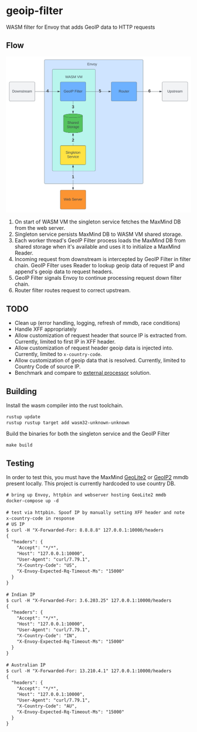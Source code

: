 # geoip-filter
WASM filter for Envoy that adds GeoIP data to HTTP requests

## Flow
![GeoIP Flow Diagram](./assets/geoip-flow.svg)

1. On start of WASM VM the singleton service fetches the MaxMind DB from the web server.
2. Singleton service persists MaxMind DB to WASM VM shared storage.
3. Each worker thread's GeoIP Filter process loads the MaxMind DB from shared storage when it's available and uses it to initialize a MaxMind Reader.
4. Incoming request from downstream is intercepted by GeoIP Filter in filter chain.  GeoIP Filter uses Reader to lookup geoip data of request IP and append's geoip data to request headers.
5. GeoIP Filter signals Envoy to continue processing request down filter chain.
6. Router filter routes request to correct upstream.

## TODO

* Clean up (error handling, logging, refresh of mmdb, race conditions)
* Handle XFF appropriately
* Allow customization of request header that source IP is extracted from. Currently, limited to first IP in XFF header.
* Allow customization of request header geoip data is injected into. Currently, limited to `x-country-code`.
* Allow customization of geoip data that is resolved. Currently, limited to Country Code of source IP.
* Benchmark and compare to [external processor](https://github.com/mburtless/geoip-processor) solution.

## Building

Install the wasm compiler into the rust toolchain.
```shell
rustup update
rustup rustup target add wasm32-unknown-unknown
```
Build the binaries for both the singleton service and the GeoIP Filter
```shell
make build
```

## Testing

In order to test this, you must have the MaxMind [GeoLite2](http://dev.maxmind.com/geoip/geoip2/geolite2/) or
[GeoIP2](http://www.maxmind.com/en/geolocation_landing) mmdb present locally.  This project is currently hardcoded 
to use country DB.

```shell
# bring up Envoy, httpbin and webserver hosting GeoLite2 mmdb
docker-compose up -d

# test via httpbin. Spoof IP by manually setting XFF header and note x-country-code in response
# US IP
$ curl -H "X-Forwarded-For: 8.8.8.8" 127.0.0.1:10000/headers
{
  "headers": {
    "Accept": "*/*",
    "Host": "127.0.0.1:10000",
    "User-Agent": "curl/7.79.1",
    "X-Country-Code": "US",
    "X-Envoy-Expected-Rq-Timeout-Ms": "15000"
  }
}

# Indian IP
$ curl -H "X-Forwarded-For: 3.6.203.25" 127.0.0.1:10000/headers
{
  "headers": {
    "Accept": "*/*",
    "Host": "127.0.0.1:10000",
    "User-Agent": "curl/7.79.1",
    "X-Country-Code": "IN",
    "X-Envoy-Expected-Rq-Timeout-Ms": "15000"
  }
}

# Australian IP
$ curl -H "X-Forwarded-For: 13.210.4.1" 127.0.0.1:10000/headers
{
  "headers": {
    "Accept": "*/*",
    "Host": "127.0.0.1:10000",
    "User-Agent": "curl/7.79.1",
    "X-Country-Code": "AU",
    "X-Envoy-Expected-Rq-Timeout-Ms": "15000"
  }
}
```